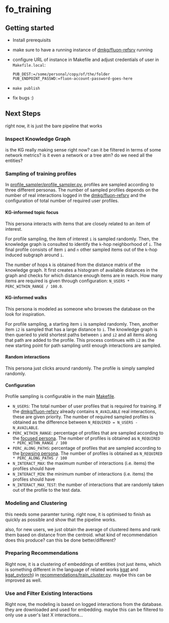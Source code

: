 # fo_training

## Getting started

* Install prerequisits
* make sure to have a running instance of [dmkg/fluon-refsrv](https://gitlab.uni-bayreuth.de:dmkg/fluon-refsrv) running
* configure URL of instance in Makefile and adjust credentials of user in `Makefile.local`:
  ```
  PUB_DEST:=/some/personal/copy/of/the/folder
  PUB_ENDPOINT_PASSWD:=fluon-account-password-goes-here
  ```

* ```make publish```
* fix bugs :)

## Next Steps

right now, it is just the bare pipeline that works

### Inspect Knowledge Graph

is the KG really making sense right now? can it be filtered in terms of some network metrics? is it even a network or a tree atm? do we need all the entities?

### Sampling of training profiles

In [profile_sampler/profile_sampler.py](profile_sampler/profile_sampler.py), profiles are sampled according to three different personas. The number of sampled profiles depends on the number of real interactions logged in the [dmkg/fluon-refsrv](https://gitlab.uni-bayreuth.de:dmkg/fluon-refsrv) and the configuration of total number of required user profiles.

#### KG-informed topic focus

This persona interacts with items that are closely related to an item of interest.

For profile sampling, the item of interest `i` is sampled randomly. Then, the knowledge graph is consulted to identify the `k`-hop neighborhood of `i`. The final profile consists of item `i` and `n` other sampled items out of the `k`-hop induced subgraph around `i`. 

The number of hops `k` is obtained from the distance matrix of the knowledge graph. It first creates a histogram of available distances in the graph and checks for which distance enough items are in reach. How many items are required is given through configuration: `N_USERS * PERC_WITHIN_RANGE / 100.0`.

#### KG-informed walks

This persona is modeled as someone who browses the database on the look for inspiration.

For profile sampling, a starting item `i` is sampled randomly. Then, another item `i2` is sampled that has a large distance to `i`. The knowledge graph is then queried to yield shortest paths between `i` and `i2` and all items along that path are added to the profile. This process continues with `i2` as the new starting point for path sampling until enough interactions are sampled.

#### Random interactions

This persona just clicks around randomly. The profile is simply sampled randomly.

#### Configuration

Profile sampling is configurable in the main [Makefile](Makefile). 

* `N_USERS`: The total number of user profiles that is required for training. If the [dmkg/fluon-refsrv](https://gitlab.uni-bayreuth.de:dmkg/fluon-refsrv) already contains `N_AVAILABLE` real interactions, these are given priority. The number of required sampled profiles is obtained as the difference between `N_REQUIRED = N_USERS - N_AVAILABLE`.
* `PERC_WITHIN_RANGE`: percentage of profiles that are sampled according to the [focused persona](#kg-informed-topic-focus). The number of profiles is obtained as `N_REQUIRED * PERC_WITHN_RANGE / 100`
* `PERC_ALONG_PATHS`: percentage of profiles that are sampled according to the [browsing persona](#kg-informed-walks). The number of profiles is obtained as `N_REQUIRED * PERC_ALONG_PATHS / 100`
* `N_INTERACT_MAX`: the maximum number of interactions (i.e. items) the profiles should have 
* `N_INTERACT_MIN`: the minimum number of interactions (i.e. items) the profiles should have 
* `N_INTERACT_MAX_TEST`: the number of interactions that are randomly taken out of the profile to the test data.

### Modeling and Clustering

this needs some paramter tuning. right now, it is optimised to finish as quickly as possible and show that the pipeline works.

also, for new users, we just obtain the average of clustered items and rank them based on distance from the centroid. what kind of recommendation does this produce? can this be done better/different?

### Preparing Recommendations

Right now, it is a clustering of embeddings of entities (not just items, which is something different in the language of related works [kgat](kgat) and [kgat_pytorch](kgat_pytorch)) in [recommendations/train_cluster.py](recommendations/train_cluster.py). maybe this can be improved as well.

### Use and Filter Existing Interactions

Right now, the modeling is based on logged interactions from the database. they are downloaded and used for embedding. maybe this can be filtered to only use a user's last X interactions...
